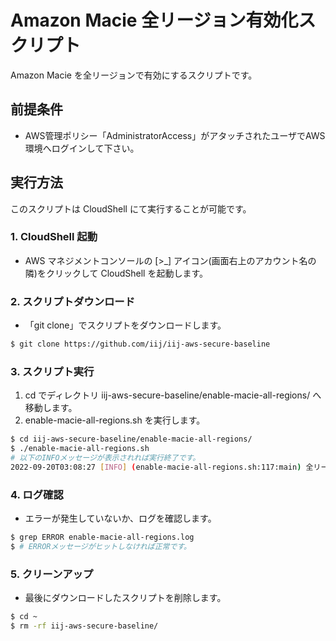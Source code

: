 # Amazon Macie 全リージョン有効化スクリプト

Amazon Macie を全リージョンで有効にするスクリプトです。

## 前提条件

- AWS管理ポリシー「AdministratorAccess」がアタッチされたユーザでAWS環境へログインして下さい。

## 実行方法

このスクリプトは CloudShell にて実行することが可能です。

### 1. CloudShell 起動

- AWS マネジメントコンソールの [>_] アイコン(画面右上のアカウント名の隣)をクリックして CloudShell を起動します。

### 2. スクリプトダウンロード

- 「git clone」でスクリプトをダウンロードします。

```sh
$ git clone https://github.com/iij/iij-aws-secure-baseline
```

### 3. スクリプト実行

1. cd でディレクトリ iij-aws-secure-baseline/enable-macie-all-regions/ へ移動します。
2. enable-macie-all-regions.sh を実行します。

```sh
$ cd iij-aws-secure-baseline/enable-macie-all-regions/
$ ./enable-macie-all-regions.sh
# 以下のINFOメッセージが表示されれば実行終了です。
2022-09-20T03:08:27 [INFO] (enable-macie-all-regions.sh:117:main) 全リージョンのAmazon Macieを有効化 正常終了
```

### 4. ログ確認

- エラーが発生していないか、ログを確認します。

```sh
$ grep ERROR enable-macie-all-regions.log
$ # ERRORメッセージがヒットしなければ正常です。
```

### 5. クリーンアップ

- 最後にダウンロードしたスクリプトを削除します。

```sh
$ cd ~
$ rm -rf iij-aws-secure-baseline/
```